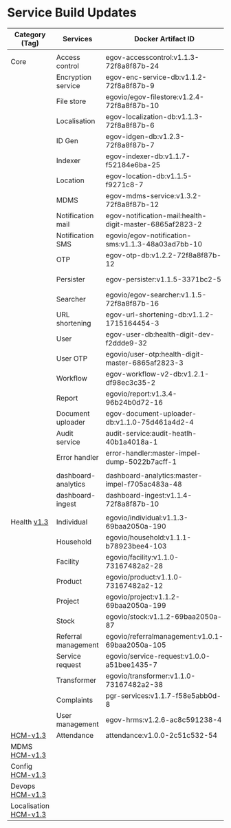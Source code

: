 # Service Build Updates



| Category (Tag)                                                                            | Services            | Docker Artifact ID                                      | Remarks     |
| ----------------------------------------------------------------------------------------- | ------------------- | ------------------------------------------------------- | ----------- |
|                                                                                           |                     |                                                         |             |
| Core                                                                                      | Access control      | egov-accesscontrol:v1.1.3-72f8a8f87b-24                 | Not changed |
|                                                                                           | Encryption service  | egov-enc-service-db:v1.1.2-72f8a8f87b-9                 | Not changed |
|                                                                                           | File store          | egovio/egov-filestore:v1.2.4-72f8a8f87b-10              | Not changed |
|                                                                                           | Localisation        | egov-localization-db:v1.1.3-72f8a8f87b-6                | Not changed |
|                                                                                           | ID Gen              | egov-idgen-db:v1.2.3-72f8a8f87b-7                       | Not changed |
|                                                                                           | Indexer             | egov-indexer-db:v1.1.7-f52184e6ba-25                    | Not changed |
|                                                                                           | Location            | egov-location-db:v1.1.5-f9271c8-7                       | Not changed |
|                                                                                           | MDMS                | egov-mdms-service:v1.3.2-72f8a8f87b-12                  | Not changed |
|                                                                                           | Notification mail   | egov-notification-mail:health-digit-master-6865af2823-2 | Not changed |
|                                                                                           | Notification SMS    | egovio/egov-notification-sms:v1.1.3-48a03ad7bb-10       | Not changed |
|                                                                                           | OTP                 | egov-otp-db:v1.2.2-72f8a8f87b-12                        | Not changed |
|                                                                                           | Persister           | egov-persister:v1.1.5-3371bc2-5                         | Not changed |
|                                                                                           | Searcher            | egovio/egov-searcher:v1.1.5-72f8a8f87b-16               | Not changed |
|                                                                                           | URL shortening      | egov-url-shortening-db:v1.1.2-1715164454-3              | Not changed |
|                                                                                           | User                | egov-user-db:health-digit-dev-f2ddde9-32                | Not changed |
|                                                                                           | User OTP            | egovio/user-otp:health-digit-master-6865af2823-3        | Not changed |
|                                                                                           | Workflow            | egov-workflow-v2-db:v1.2.1-df98ec3c35-2                 | Not changed |
|                                                                                           | Report              | egovio/report:v1.3.4-96b24b0d72-16                      | Not changed |
|                                                                                           | Document uploader   | egov-document-uploader-db:v1.1.0-75d461a4d2-4           | Not changed |
|                                                                                           | Audit service       | audit-service:audit-heatlh-40b1a4018a-1                 | Not chnaged |
|                                                                                           | Error handler       | error-handler:master-impel-dump-5022b7acff-1            |             |
|                                                                                           |                     |                                                         |             |
|                                                                                           | dashboard-analytics | dashboard-analytics:master-impel-f705ac483a-48          |             |
|                                                                                           | dashboard-ingest    | dashboard-ingest:v1.1.4-72f8a8f87b-10                   |             |
|                                                                                           |                     |                                                         |             |
| Health [v1.3](https://github.com/egovernments/health-campaign-services/releases/tag/v1.3) | Individual          | egovio/individual:v1.1.3-69baa2050a-190                 | Changed     |
|                                                                                           | Household           | egovio/household:v1.1.1-b78923bee4-103                  | Not changed |
|                                                                                           | Facility            | egovio/facility:v1.1.0-73167482a2-28                    | Not changed |
|                                                                                           | Product             | egovio/product:v1.1.0-73167482a2-12                     | Not changed |
|                                                                                           | Project             | egovio/project:v1.1.2-69baa2050a-199                    | Changed     |
|                                                                                           | Stock               | egovio/stock:v1.1.2-69baa2050a-87                       | Changed     |
|                                                                                           | Referral management | egovio/referralmanagement:v1.0.1-69baa2050a-105         | Changed     |
|                                                                                           | Service request     | egovio/service-request:v1.0.0-a51bee1435-7              | Not changed |
|                                                                                           | Transformer         | egovio/transformer:v1.1.0-73167482a2-38                 | Not changed |
|                                                                                           | Complaints          | pgr-services:v1.1.7-f58e5abb0d-8                        | Not changed |
|                                                                                           | User management     | egov-hrms:v1.2.6-ac8c591238-4                           | Changed     |
| [HCM-v1.3](https://github.com/egovernments/DIGIT-Works/tree/HCM-v1.3/backend/attendance)  | Attendance          | attendance:v1.0.0-2c51c532-54                           | Changed     |
| MDMS [HCM-v1.3](https://github.com/egovernments/egov-mdms-data/releases/tag/HCM-v1.3)     |                     |                                                         |             |
| Config [HCM-v1.3](https://github.com/egovernments/configs/releases/tag/HCM-v1.3)          |                     |                                                         |             |
| Devops [HCM-v1.3](https://github.com/egovernments/DIGIT-DevOps/releases/tag/HCM-v1.3)     |                     |                                                         |             |
| Localisation [HCM-v1.3](https://github.com/egovernments/releasekit/releases/tag/HCM-v1.3) |                     |                                                         |             |

